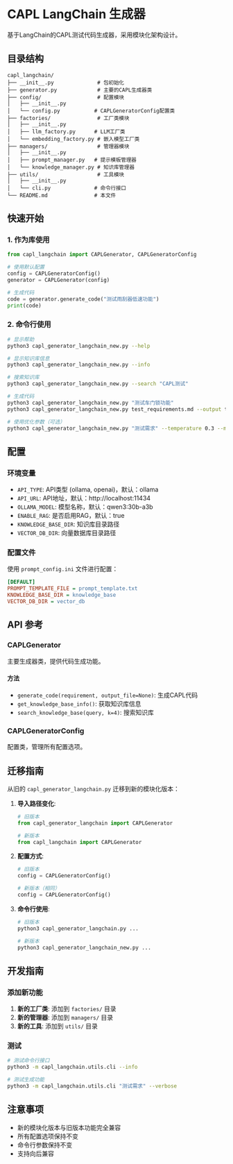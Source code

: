 # CAPL LangChain 生成器

基于LangChain的CAPL测试代码生成器，采用模块化架构设计。

## 目录结构

```
capl_langchain/
├── __init__.py              # 包初始化
├── generator.py             # 主要的CAPL生成器类
├── config/                  # 配置模块
│   ├── __init__.py
│   └── config.py           # CAPLGeneratorConfig配置类
├── factories/               # 工厂类模块
│   ├── __init__.py
│   ├── llm_factory.py      # LLM工厂类
│   └── embedding_factory.py # 嵌入模型工厂类
├── managers/                # 管理器模块
│   ├── __init__.py
│   ├── prompt_manager.py   # 提示模板管理器
│   └── knowledge_manager.py # 知识库管理器
├── utils/                   # 工具模块
│   ├── __init__.py
│   └── cli.py              # 命令行接口
└── README.md               # 本文件
```

## 快速开始

### 1. 作为库使用

```python
from capl_langchain import CAPLGenerator, CAPLGeneratorConfig

# 使用默认配置
config = CAPLGeneratorConfig()
generator = CAPLGenerator(config)

# 生成代码
code = generator.generate_code("测试雨刮器低速功能")
print(code)
```

### 2. 命令行使用

```bash
# 显示帮助
python3 capl_generator_langchain_new.py --help

# 显示知识库信息
python3 capl_generator_langchain_new.py --info

# 搜索知识库
python3 capl_generator_langchain_new.py --search "CAPL测试"

# 生成代码
python3 capl_generator_langchain_new.py "测试车门锁功能"
python3 capl_generator_langchain_new.py test_requirements.md --output test.cin

# 使用优化参数（可选）
python3 capl_generator_langchain_new.py "测试需求" --temperature 0.3 --max-tokens 2000 --top-p 0.9
```

## 配置

### 环境变量

- `API_TYPE`: API类型 (ollama, openai)，默认：ollama
- `API_URL`: API地址，默认：http://localhost:11434
- `OLLAMA_MODEL`: 模型名称，默认：qwen3:30b-a3b
- `ENABLE_RAG`: 是否启用RAG，默认：true
- `KNOWLEDGE_BASE_DIR`: 知识库目录路径
- `VECTOR_DB_DIR`: 向量数据库目录路径

### 配置文件

使用 `prompt_config.ini` 文件进行配置：

```ini
[DEFAULT]
PROMPT_TEMPLATE_FILE = prompt_template.txt
KNOWLEDGE_BASE_DIR = knowledge_base
VECTOR_DB_DIR = vector_db
```

## API 参考

### CAPLGenerator

主要生成器类，提供代码生成功能。

#### 方法

- `generate_code(requirement, output_file=None)`: 生成CAPL代码
- `get_knowledge_base_info()`: 获取知识库信息
- `search_knowledge_base(query, k=4)`: 搜索知识库

### CAPLGeneratorConfig

配置类，管理所有配置选项。

## 迁移指南

从旧的 `capl_generator_langchain.py` 迁移到新的模块化版本：

1. **导入路径变化**:
   ```python
   # 旧版本
   from capl_generator_langchain import CAPLGenerator
   
   # 新版本
   from capl_langchain import CAPLGenerator
   ```

2. **配置方式**:
   ```python
   # 旧版本
   config = CAPLGeneratorConfig()
   
   # 新版本（相同）
   config = CAPLGeneratorConfig()
   ```

3. **命令行使用**:
   ```bash
   # 旧版本
   python3 capl_generator_langchain.py ...
   
   # 新版本
   python3 capl_generator_langchain_new.py ...
   ```

## 开发指南

### 添加新功能

1. **新的工厂类**: 添加到 `factories/` 目录
2. **新的管理器**: 添加到 `managers/` 目录
3. **新的工具**: 添加到 `utils/` 目录

### 测试

```bash
# 测试命令行接口
python3 -m capl_langchain.utils.cli --info

# 测试生成功能
python3 -m capl_langchain.utils.cli "测试需求" --verbose
```

## 注意事项

- 新的模块化版本与旧版本功能完全兼容
- 所有配置选项保持不变
- 命令行参数保持不变
- 支持向后兼容